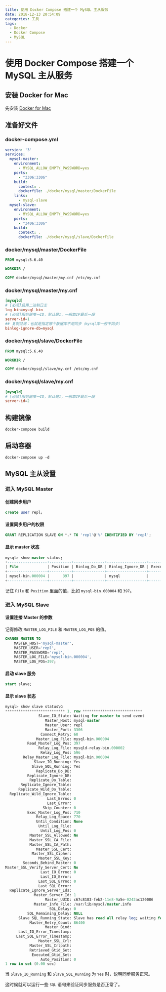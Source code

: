 ```yaml
---
title: 使用 Docker Compose 搭建一个 MySQL 主从服务
date: 2018-12-13 20:54:09
categories: 工具
tags:
  - Docker
  - Docker Compose
  - MySQL
---
```

# 使用 Docker Compose 搭建一个 MySQL 主从服务

## 安装 Docker for Mac

先安装 [Docker for Mac](https://docs.docker.com/docker-for-mac/)

## 准备好文件

### docker-compose.yml

```yml
version: '3'
services:
  mysql-master:
    environment:
      - MYSQL_ALLOW_EMPTY_PASSWORD=yes
    ports:
      - "3306:3306"
    build:
      context: .
      dockerfile: ./docker/mysql/master/DockerFile
    links:
      - mysql-slave
  mysql-slave:
    environment:
      - MYSQL_ALLOW_EMPTY_PASSWORD=yes
    ports:
      - "3406:3306"
    build:
      context: .
      dockerfile: ./docker/mysql/slave/DockerFile
```

### docker/mysql/master/DockerFile

```DockerFile
FROM mysql:5.6.40

WORKDIR /

COPY docker/mysql/master/my.cnf /etc/my.cnf
```

### docker/mysql/master/my.cnf

```conf
[mysqld]
# [必须]启用二进制日志
log-bin=mysql-bin 
# [必须]服务器唯一ID，默认是1，一般取IP最后一段  
server-id=1
## 复制过滤：也就是指定哪个数据库不用同步（mysql库一般不同步）
binlog-ignore-db=mysql
```

### docker/mysql/slave/DockerFile

```DockerFile
FROM mysql:5.6.40

WORKDIR /

COPY docker/mysql/slave/my.cnf /etc/my.cnf
```

### docker/mysql/slave/my.cnf

```conf
[mysqld]
# [必须]服务器唯一ID，默认是1，一般取IP最后一段  
server-id=2
```

## 构建镜像

```shell
docker-compose build
```

## 启动容器

```shell
docker-compose up -d
```

## MySQL 主从设置

### 进入 MySQL Master

#### 创建同步用户

```sql
create user repl;
```

#### 设置同步用户的权限

```sql
GRANT REPLICATION SLAVE ON *.* TO 'repl'@'%' IDENTIFIED BY 'repl';
```

#### 显示 master 状态

```sql
mysql> show master status;
+------------------+----------+--------------+------------------+-------------------+
| File             | Position | Binlog_Do_DB | Binlog_Ignore_DB | Executed_Gtid_Set |
+------------------+----------+--------------+------------------+-------------------+
| mysql-bin.000004 |      397 |              | mysql            |                   |
+------------------+----------+--------------+------------------+-------------------+
```

记住 `File` 和 `Position` 里面的值，比如 `mysql-bin.000004` 和 `397`。

### 进入 MySQL Slave

#### 设置连接 Master 的参数

记得修改 `MASTER_LOG_FILE` 和 `MASTER_LOG_POS` 的值。

```sql
CHANGE MASTER TO
    MASTER_HOST='mysql-master',
    MASTER_USER='repl',
    MASTER_PASSWORD='repl',
    MASTER_LOG_FILE='mysql-bin.000004',
    MASTER_LOG_POS=397;
```

#### 启动 slave 服务

```sql
start slave;
```

#### 显示 slave 状态

```sql
mysql> show slave status\G
*************************** 1. row ***************************
               Slave_IO_State: Waiting for master to send event
                  Master_Host: mysql-master
                  Master_User: repl
                  Master_Port: 3306
                Connect_Retry: 60
              Master_Log_File: mysql-bin.000004
          Read_Master_Log_Pos: 397
               Relay_Log_File: mysqld-relay-bin.000002
                Relay_Log_Pos: 596
        Relay_Master_Log_File: mysql-bin.000004
             Slave_IO_Running: Yes
            Slave_SQL_Running: Yes
              Replicate_Do_DB:
          Replicate_Ignore_DB:
           Replicate_Do_Table:
       Replicate_Ignore_Table:
      Replicate_Wild_Do_Table:
  Replicate_Wild_Ignore_Table:
                   Last_Errno: 0
                   Last_Error:
                 Skip_Counter: 0
          Exec_Master_Log_Pos: 710
              Relay_Log_Space: 770
              Until_Condition: None
               Until_Log_File:
                Until_Log_Pos: 0
           Master_SSL_Allowed: No
           Master_SSL_CA_File:
           Master_SSL_CA_Path:
              Master_SSL_Cert:
            Master_SSL_Cipher:
               Master_SSL_Key:
        Seconds_Behind_Master: 0
Master_SSL_Verify_Server_Cert: No
                Last_IO_Errno: 0
                Last_IO_Error:
               Last_SQL_Errno: 0
               Last_SQL_Error:
  Replicate_Ignore_Server_Ids:
             Master_Server_Id: 1
                  Master_UUID: c67c8183-feb2-11e8-9a5e-0242ac120006
             Master_Info_File: /var/lib/mysql/master.info
                    SQL_Delay: 0
          SQL_Remaining_Delay: NULL
      Slave_SQL_Running_State: Slave has read all relay log; waiting for the slave I/O thread to update it
           Master_Retry_Count: 86400
                  Master_Bind:
      Last_IO_Error_Timestamp:
     Last_SQL_Error_Timestamp:
               Master_SSL_Crl:
           Master_SSL_Crlpath:
           Retrieved_Gtid_Set:
            Executed_Gtid_Set:
                Auto_Position: 0
1 row in set (0.00 sec)
```

当 `Slave_IO_Running` 和 `Slave_SQL_Running` 为 `Yes` 时，说明同步服务正常。

这时候就可以运行一些 `SQL` 语句来验证同步服务是否正常了。